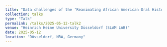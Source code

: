 ```yaml
---
title: "Data challenges of the ‘Reanimating African American Oral Histories of the Gulf South: Tailoring Education and Research through Natural Language Understanding' project"
collection: talks
type: "Talk"
permalink: /talks/2025-05-12-talk2
venue: "Heinrich Heine University Düsseldorf (SLAM LAB)"
date: 2025-05-12
location: "Düsseldorf, NRW, Germany"
---
```


